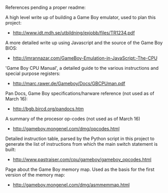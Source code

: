 References pending a proper readme:

A high level write up of building a Game Boy emulator, used to plan this project:

* http://www.idt.mdh.se/utbildning/exjobb/files/TR1234.pdf

A more detailed write up using Javascript and the source of the Game Boy BIOS:

* http://imrannazar.com/GameBoy-Emulation-in-JavaScript:-The-CPU

'Game Boy CPU Manual', a detailed guide to the various instructions and special purpose registers:

* http://marc.rawer.de/Gameboy/Docs/GBCPUman.pdf

Pan Docs, Game Boy specifications/harware reference (not used as of March 16):

* http://bgb.bircd.org/pandocs.htm

A summary of the procesor op-codes (not used as of March 16)

* http://gameboy.mongenel.com/dmg/opcodes.html

Detailed instruction table, parsed by the Python script in this project to generate the list of instructions from which the main switch statement is built:

* http://www.pastraiser.com/cpu/gameboy/gameboy_opcodes.html

Page about the Game Boy memory map. Used as the basis for the first version of the memory map:

* http://gameboy.mongenel.com/dmg/asmmemmap.html
